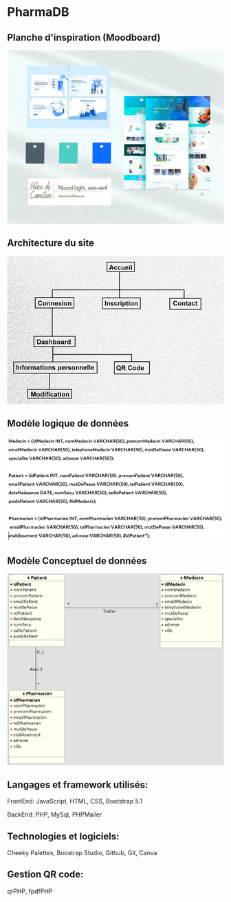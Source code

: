 # PharmaDB

## Planche d'inspiration (Moodboard)

![Moodboard](/ressources/images/PharmaMoodboard.png?raw=true "Moodboard")

## Architecture du site

![Architecture](/ressources/images/ArchitecturePharmaDB.png?raw=true "Architecture")

## Modèle logique de données

![MLD](/ressources/images/PharmaDBMLD.png?raw=true "MLD")

## Modèle Conceptuel de données

![MCD](/ressources/images/PharmaDBMCD.png?raw=true "MCD")

## Langages et framework utilisés:

FrontEnd: JavaScript, HTML, CSS, Bootstrap 5.1

BackEnd: PHP, MySql, PHPMailer

## Technologies et logiciels:

Cheeky Palettes, Boostrap Studio, Github, Git, Canva

## Gestion QR code:

qrPHP, fpdfPHP




